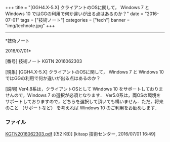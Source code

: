 ﻿+++
title = "[GGH4.X-5.X] クライアントのOSに関して， Windows 7 と Windows 10 ではGGの利用で何か違いが出る点はあるのか？"
date = "2016-07-01"
tags = ["技術ノート"]
categories = ["tech"]
banner = "img/technote.jpg"
+++

-----------------------------------------------------------------------------------------------------------------------------

*技術ノート

2016/07/01*


[番号]
技術ノート KGTN 2016062303

[現象]
[GGH4.X-5.X] クライアントのOSに関して， Windows 7 と Windows 10
ではGGの利用で何か違いが出る点はあるのか？

[説明]
Ver4.8系は，クライアントOSとして Windows 10
をサポートしておりませんので，Windows 7 の選択が必須となります．
Ver5.0系は，両OSの環境をサポートしておりますので，どちらを選択して頂いても構いません．ただ，将来のこと
（サポートなど） を考えれば Windows 10 のご利用をお勧めします．


### ファイル

 
 


[KGTN2016062303.pdf](http://techreport.kitasp.net/attachments/download/2746/KGTN2016062303.pdf)
 [(52 KB)] [kitasp 技術センター, 2016/07/01
16:49]


 


 


